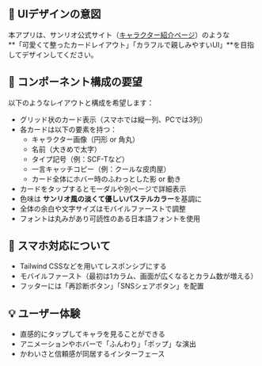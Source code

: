 ## 🎨 UIデザインの意図

本アプリは、サンリオ公式サイト（[キャラクター紹介ページ](https://www.sanrio.co.jp/characters/)）のような  
**「可愛くて整ったカードレイアウト」「カラフルで親しみやすいUI」**を目指してデザインしてください。

## 🧱 コンポーネント構成の要望

以下のようなレイアウトと構成を希望します：

- グリッド状のカード表示（スマホでは縦一列、PCでは3列）
- 各カードは以下の要素を持つ：
  - キャラクター画像（円形 or 角丸）
  - 名前（大きめで太字）
  - タイプ記号（例：SCF-Tなど）
  - 一言キャッチコピー（例：クールな皮肉屋）
  - カード全体にホバー時のふわっとした影 or 動き
- カードをタップするとモーダルや別ページで詳細表示
- 色味は **サンリオ風の淡くて優しいパステルカラー**を基調に
- 全体の余白や文字サイズはモバイルファーストで調整
- フォントは丸みがあり可読性のある日本語フォントを使用

## 📱 スマホ対応について

- Tailwind CSSなどを用いてレスポンシブにする
- モバイルファースト（最初は1カラム、画面が広くなるとカラム数が増える）
- フッターには「再診断ボタン」「SNSシェアボタン」を配置

## 💡 ユーザー体験

- 直感的にタップしてキャラを見ることができる
- アニメーションやホバーで「ふんわり」「ポップ」な演出
- かわいさと信頼感が同居するインターフェース

